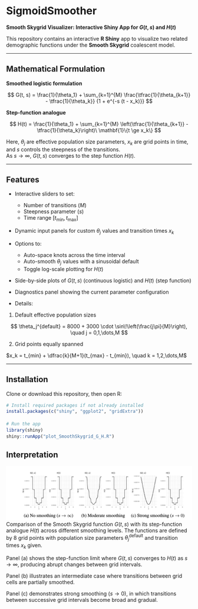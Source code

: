 # SigmoidSmoother

**Smooth Skygrid Visualizer: Interactive Shiny App for $G(t,s)$ and $H(t)$**

This repository contains an interactive **R Shiny** app to visualize two related demographic functions under the **Smooth Skygrid** coalescent model.

---

## Mathematical Formulation

**Smoothed logistic formulation**

$$
G(t, s) = \frac{1}{\theta_1}
          + \sum_{k=1}^{M}
            \frac{\tfrac{1}{\theta_{k+1}} - \tfrac{1}{\theta_k}}
                 {1 + e^{-s (t - x_k)}}
$$

**Step-function analogue**

$$
H(t) = \frac{1}{\theta_1}
       + \sum_{k=1}^{M}
         \left(\tfrac{1}{\theta_{k+1}} - \tfrac{1}{\theta_k}\right)\ \mathbf{1}\{t \ge x_k\}
$$

Here, $\theta_j$ are effective population size parameters, $x_k$ are grid points in time, and $s$ controls the steepness of the transitions.  
As $s \to \infty$, $G(t,s)$ converges to the step function $H(t)$.

---

## Features

- Interactive sliders to set:
  - Number of transitions ($M$)  
  - Steepness parameter ($s$)  
  - Time range $[t_{\min}, t_{\max}]$  

- Dynamic input panels for custom $\theta_j$ values and transition times $x_k$  

- Options to:
  - Auto-space knots across the time interval  
  - Auto-smooth $\theta_j$ values with a sinusoidal default  
  - Toggle log-scale plotting for $H(t)$  

- Side-by-side plots of $G(t,s)$ (continuous logistic) and $H(t)$ (step function)  

- Diagnostics panel showing the current parameter configuration  

- Details:
1. Default effective population sizes  

$$
\theta_j^{default} = 8000 + 3000 \cdot \sin\!\left(\frac{j\pi}{M}\right),
\quad j = 0,1,\dots,M
$$

2. Grid points equally spanned  

$x_k = t_{min} + \dfrac{k}{M+1}(t_{max} - t_{min}), \quad k = 1,2,\dots,M$

---

## Installation

Clone or download this repository, then open R:

```r
# Install required packages if not already installed
install.packages(c("shiny", "ggplot2", "gridExtra"))

# Run the app
library(shiny)
shiny::runApp("plot_SmoothSkygrid_G_H.R")
```

## Interpretation
![Example](fig/ex_fig.png)
Comparison of the Smooth Skygrid function $G(t,s)$ with its step-function analogue $H(t)$ across different smoothing levels. 
The functions are defined by 8 grid points with population size parameters $\theta_j^{\text{default}}$ and transition times $x_k$ given.

Panel (a) shows the step-function limit where $G(t,s)$ converges to $H(t)$ as $s \to \infty$, producing abrupt changes between grid intervals.

Panel (b) illustrates an intermediate case where transitions between grid cells are partially smoothed. 

Panel (c) demonstrates strong smoothing ($s \to 0$), in which transitions between successive grid intervals become broad and gradual.
